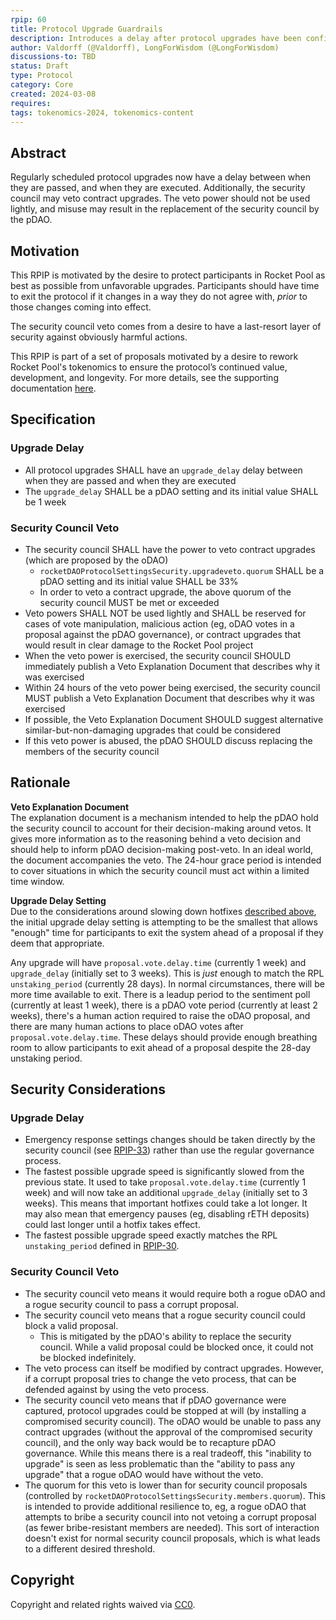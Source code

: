 ```yaml
---
rpip: 60
title: Protocol Upgrade Guardrails
description: Introduces a delay after protocol upgrades have been confirmed but prior to them coming into effect.
author: Valdorff (@Valdorff), LongForWisdom (@LongForWisdom)
discussions-to: TBD
status: Draft
type: Protocol
category: Core
created: 2024-03-08
requires: 
tags: tokenomics-2024, tokenomics-content
---
```


## Abstract

Regularly scheduled protocol upgrades now have a delay between when they are passed, and when they are executed. Additionally, the security council may veto contract upgrades. The veto power should not be used lightly, and misuse may result in the replacement of the security council by the pDAO.

## Motivation

This RPIP is motivated by the desire to protect participants in Rocket Pool as best as possible from unfavorable upgrades. Participants should have time to exit the protocol if it changes in a way they do not agree with, _prior_ to those changes coming into effect. 

The security council veto comes from a desire to have a last-resort layer of security against obviously harmful actions.

This RPIP is part of a set of proposals motivated by a desire to rework Rocket Pool's tokenomics to ensure the protocol’s continued value, development, and longevity. For more details, see the supporting documentation [here](../tokenomics-explainers/001-why-rework). 

## Specification

### Upgrade Delay
- All protocol upgrades SHALL have an `upgrade_delay` delay between when they are passed and when they are executed
- The `upgrade_delay` SHALL be a pDAO setting and its initial value SHALL be 1 week


### Security Council Veto
- The security council SHALL have the power to veto contract upgrades (which are proposed by the oDAO)
  - `rocketDAOProtocolSettingsSecurity.upgradeveto.quorum` SHALL be a pDAO setting and its initial value SHALL be 33%
  - In order to veto a contract upgrade, the above quorum of the security council MUST be met or exceeded
- Veto powers SHALL NOT be used lightly and SHALL be reserved for cases of vote manipulation, malicious action (eg, oDAO votes in a proposal against the pDAO governance), or contract upgrades that would result in clear damage to the Rocket Pool project
- When the veto power is exercised, the security council SHOULD immediately publish a Veto Explanation Document that describes why it was exercised
- Within 24 hours of the veto power being exercised, the security council MUST publish a Veto Explanation Document that describes why it was exercised
- If possible, the Veto Explanation Document SHOULD suggest alternative similar-but-non-damaging upgrades that could be considered
- If this veto power is abused, the pDAO SHOULD discuss replacing the members of the security council


## Rationale
**Veto Explanation Document**  
The explanation document is a mechanism intended to help the pDAO hold the security council to account for their decision-making around vetos. It gives more information as to the reasoning behind a veto decision and should help to inform pDAO decision-making post-veto. In an ideal world, the document accompanies the veto. The 24-hour grace period is intended to cover situations in which the security council must act within a limited time window.

**Upgrade Delay Setting**  
Due to the considerations around slowing down hotfixes [described above](#security-considerations), the initial upgrade delay setting is attempting to be the smallest that allows "enough" time for participants to exit the system ahead of a proposal if they deem that appropriate.

Any upgrade will have `proposal.vote.delay.time` (currently 1 week) and `upgrade_delay` (initially set to 3 weeks). This is _just_ enough to match the RPL `unstaking_period` (currently 28 days). In normal circumstances, there will be more time available to exit. There is a leadup period to the sentiment poll (currently at least 1 week), there is a pDAO vote period (currently at least 2 weeks), there's a human action required to raise the oDAO proposal, and there are many human actions to place oDAO votes after `proposal.vote.delay.time`. These delays should provide enough breathing room to allow participants to exit ahead of a proposal despite the 28-day unstaking period.

## Security Considerations

### Upgrade Delay
- Emergency response settings changes should be taken directly by the security council (see [RPIP-33](RPIP-33.md)) rather than use the regular governance process.
- The fastest possible upgrade speed is significantly slowed from the previous state. It used to take `proposal.vote.delay.time` (currently 1 week) and will now take an additional `upgrade_delay` (initially set to 3 weeks). This means that important hotfixes could take a lot longer. It may also mean that emergency pauses (eg, disabling rETH deposits) could last longer until a hotfix takes effect.
- The fastest possible upgrade speed exactly matches the RPL `unstaking_period` defined in [RPIP-30](RPIP-30.md). 

### Security Council Veto
- The security council veto means it would require both a rogue oDAO and a rogue security council to pass a corrupt proposal.
- The security council veto means that a rogue security council could block a valid proposal.
  - This is mitigated by the pDAO's ability to replace the security council. While a valid proposal could be blocked once, it could not be blocked indefinitely.
- The veto process can itself be modified by contract upgrades. However, if a corrupt proposal tries to change the veto process, that can be defended against by using the veto process.
- The security council veto means that if pDAO governance were captured, protocol upgrades could be stopped at will (by installing a compromised security council). The oDAO would be unable to pass any contract upgrades (without the approval of the compromised security council), and the only way back would be to recapture pDAO governance. While this means there is a real tradeoff, this "inability to upgrade" is seen as less problematic than the "ability to pass any upgrade" that a rogue oDAO would have without the veto.
- The quorum for this veto is lower than for security council proposals (controlled by `rocketDAOProtocolSettingsSecurity.members.quorum`). This is intended to provide additional resilience to, eg, a rogue oDAO that attempts to bribe a security council into not vetoing a corrupt proposal (as fewer bribe-resistant members are needed). This sort of interaction doesn't exist for normal security council proposals, which is what leads to a different desired threshold. 

## Copyright
Copyright and related rights waived via [CC0](https://creativecommons.org/publicdomain/zero/1.0/).
